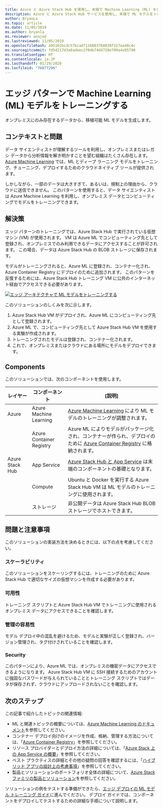 ```yaml
---
title: Azure と Azure Stack Hub を使用し、末端で Machine Learning (ML) モデルをトレーニングするためのパターン。
description: Azure と Azure Stack Hub サービスを使用し、末端で ML モデルをトレーニングする方法について説明します。
author: BryanLa
ms.topic: article
ms.date: 11/05/2019
ms.author: bryanla
ms.reviewer: anajod
ms.lastreviewed: 11/05/2019
ms.openlocfilehash: a95102bcdc57bcad7116803768830f317ea48c4c
ms.sourcegitcommit: fd5d217d3a8adeec2f04b74d4728e709a4a95790
ms.translationtype: HT
ms.contentlocale: ja-JP
ms.lasthandoff: 01/29/2020
ms.locfileid: "76877296"
---
```

# <a name="train-machine-learning-ml-model-at-the-edge-pattern"></a>エッジ パターンで Machine Learning (ML) モデルをトレーニングする

オンプレミスにのみ存在するデータから、移植可能 ML モデルを生成します。

## <a name="context-and-problem"></a>コンテキストと問題

データ サイエンティストが理解するツールを利用し、オンプレミスまたはレガシ データから分析情報を解き明かすことを望む組織はたくさん存在します。 [Azure Machine Learning](/azure/machine-learning/) では、ML とディープ ラーニング モデルをトレーニング、チューニング、デプロイするためのクラウドネイティブ ツールが提供されます。  

しかしながら、一部のデータは大きすぎて、あるいは、規制上の理由から、クラウドに送信できません。 このパターンを使用すると、データ サイエンティストは Azure Machine Learning を利用し、オンプレミス データとコンピューティングでモデルをトレーニングできます。 

## <a name="solution"></a>解決策

エッジ パターンのトレーニングでは、Azure Stack Hub で実行されている仮想マシン (VM) が使用されます。 VM は Azure ML でコンピューティング先として登録され、オンプレミスでのみ利用できるデータにアクセスすることが許可されます。 この場合、データは Azure Stack Hub の BLOB ストレージに保存されます。 

モデルがトレーニングされると、Azure ML に登録され、コンテナー化され、Azure Container Registry にデプロイのために追加されます。 このパターンを反復するためには、Azure Stack Hub トレーニング VM に公共のインターネット経由でアクセスできる必要があります。 

[![エッジ アーキテクチャで ML モデルをトレーニングする](media/pattern-train-ml-model-at-edge/solution-architecture.png)](media/pattern-train-ml-model-at-edge/solution-architecture.png)

このソリューションのしくみを次に示します。 

1. Azure Stack Hub VM がデプロイされ、Azure ML にコンピューティング先として登録されます。
2. Azure ML で、コンピューティング先として Azure Stack Hub VM を使用する実験が作成されます。
3. トレーニングされたモデルは登録され、コンテナー化されます。
4. これで、オンプレミスまたはクラウドにある場所にモデルをデプロイできます。

## <a name="components"></a>Components

このソリューションでは、次のコンポーネントを使用します。

| レイヤー | コンポーネント | [説明] |
|----------|-----------|-------------|
| Azure | Azure Machine Learning | [Azure Machine Learning](/azure/machine-learning/) により ML モデルのトレーニングが調整されます。 |
| | Azure Container Registry | Azure ML によりモデルがパッケージ化され、コンテナーが作られ、デプロイのために [Azure Container Registry](/azure/container-registry/) に格納されます。|
| Azure Stack Hub | App Service | [Azure Stack Hub と App Service](/azure-stack/operator/azure-stack-app-service-overview) は末端のコンポーネントの基礎となります。 |
| | Compute | Ubuntu と Docker を実行する Azure Stack Hub VM は ML モデルのトレーニングに使用されます。 |
| | ストレージ | 非公開データは Azure Stack Hub BLOB ストレージでホストできます。 |

## <a name="issues-and-considerations"></a>問題と注意事項

このソリューションの実装方法を決めるときには、以下の点を考慮してください。

### <a name="scalability"></a>スケーラビリティ 

このソリューションをスケーリングするには、トレーニングのために Azure Stack Hub で適切なサイズの仮想マシンを作成する必要があります。

### <a name="availability"></a>可用性

トレーニング スクリプトと Azure Stack Hub VM でトレーニングに使用されるオンプレミス データにアクセスできることを確認します。

### <a name="manageability"></a>管理の容易性

モデル デプロイ中の混乱を避けるため、モデルと実験が正しく登録され、バージョン管理され、タグ付けされていることを確認します。 

### <a name="security"></a>Security

このパターンにより、Azure ML では、オンプレミスの機密データにアクセスできるようになります。 Azure Stack Hub VM に SSH 接続するためのアカウントに強固なパスワードが与えられていることとトレーニング スクリプトではデータが保存されず、クラウドにアップロードされないことを確認します。 

## <a name="next-steps"></a>次のステップ

この記事で紹介したトピックの関連情報:
- ML と関連トピックの概要については、[Azure Machine Learning のドキュメント](/azure/machine-learning)を参照してください。
- コンテナー デプロイ向けのイメージを作成、格納、管理する方法については、「[Azure Container Registry](/azure/container-registry/)」を参照してください。
- リソース プロバイダーとデプロイ方法の詳細については、「[Azure Stack 上の App Service の概要](/azure-stack/operator/azure-stack-app-service-overview)」を参照してください。
- ベスト プラクティスの詳細とその他の疑問の回答を確認するには、「[ハイブリッド アプリの設計上の考慮事項](overview-app-design-considerations.md)」を参照してください。
- 製品とソリューションのポートフォリオ全体の詳細について、[Azure Stack ファミリの製品とソリューション](/azure-stack)を参照してください。

ソリューションの例をテストする準備ができたら、[エッジ デプロイの ML モデル トレーニング ガイド](https://aka.ms/edgetrainingdeploy)に進んでください。 デプロイ ガイドでは、コンポーネントをデプロイしてテストするための詳細な手順について説明します。